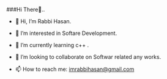 ###Hi There👋..
- 👋 Hi, I’m Rabbi Hasan.

- 👀 I’m interested in Softare Development.

- 🌱 I’m currently learning c++ .

- 💞️ I’m looking to collaborate on Softwar related any works.

- 📫 How to reach me: imrabbihasan@gmail.com

